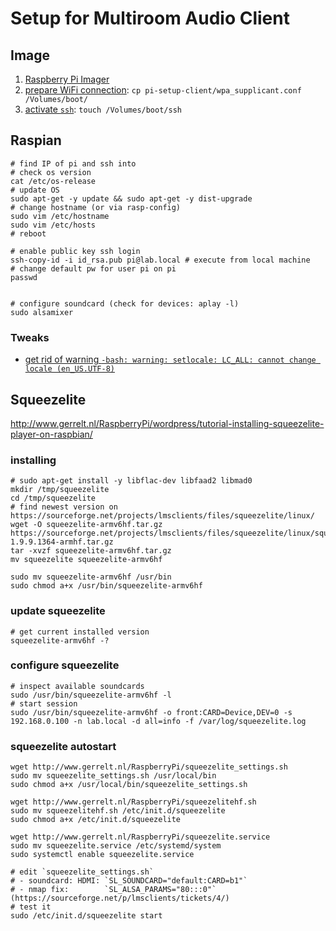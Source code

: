 # Setup for Multiroom Audio Client

## Image

1. [Raspberry Pi Imager](https://www.raspberrypi.org/software/)
1. [prepare WiFi connection](https://www.raspberrypi.org/documentation/configuration/wireless/headless.md): `cp pi-setup-client/wpa_supplicant.conf /Volumes/boot/`
1. [activate `ssh`](https://www.raspberrypi.org/documentation/remote-access/ssh/README.md): `touch /Volumes/boot/ssh`

## Raspian

```
# find IP of pi and ssh into
# check os version
cat /etc/os-release
# update OS
sudo apt-get -y update && sudo apt-get -y dist-upgrade
# change hostname (or via rasp-config)
sudo vim /etc/hostname
sudo vim /etc/hosts
# reboot

# enable public key ssh login
ssh-copy-id -i id_rsa.pub pi@lab.local # execute from local machine
# change default pw for user pi on pi
passwd


# configure soundcard (check for devices: aplay -l)
sudo alsamixer
```

### Tweaks

- [get rid of warning `-bash: warning: setlocale: LC_ALL: cannot change locale (en_US.UTF-8)`](https://raspberrypi.stackexchange.com/a/51563/79233)

## Squeezelite

http://www.gerrelt.nl/RaspberryPi/wordpress/tutorial-installing-squeezelite-player-on-raspbian/

### installing

```
# sudo apt-get install -y libflac-dev libfaad2 libmad0
mkdir /tmp/squeezelite
cd /tmp/squeezelite
# find newest version on https://sourceforge.net/projects/lmsclients/files/squeezelite/linux/
wget -O squeezelite-armv6hf.tar.gz https://sourceforge.net/projects/lmsclients/files/squeezelite/linux/squeezelite-1.9.9.1364-armhf.tar.gz
tar -xvzf squeezelite-armv6hf.tar.gz
mv squeezelite squeezelite-armv6hf

sudo mv squeezelite-armv6hf /usr/bin
sudo chmod a+x /usr/bin/squeezelite-armv6hf
```

### update squeezelite

```
# get current installed version
squeezelite-armv6hf -?
```

### configure squeezelite

```
# inspect available soundcards
sudo /usr/bin/squeezelite-armv6hf -l
# start session
sudo /usr/bin/squeezelite-armv6hf -o front:CARD=Device,DEV=0 -s 192.168.0.100 -n lab.local -d all=info -f /var/log/squeezelite.log
```

### squeezelite autostart

```
wget http://www.gerrelt.nl/RaspberryPi/squeezelite_settings.sh
sudo mv squeezelite_settings.sh /usr/local/bin
sudo chmod a+x /usr/local/bin/squeezelite_settings.sh

wget http://www.gerrelt.nl/RaspberryPi/squeezelitehf.sh
sudo mv squeezelitehf.sh /etc/init.d/squeezelite
sudo chmod a+x /etc/init.d/squeezelite

wget http://www.gerrelt.nl/RaspberryPi/squeezelite.service
sudo mv squeezelite.service /etc/systemd/system
sudo systemctl enable squeezelite.service

# edit `squeezelite_settings.sh` 
# - soundcard: HDMI: `SL_SOUNDCARD="default:CARD=b1"`
# - nmap fix:        `SL_ALSA_PARAMS="80:::0"` (https://sourceforge.net/p/lmsclients/tickets/4/)
# test it
sudo /etc/init.d/squeezelite start
```
